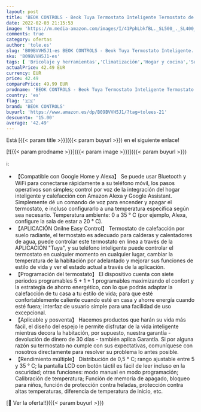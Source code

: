 ```yaml
---
layout: post
title: 'BEOK CONTROLS - Beok Tuya Termostato Inteligente Termostato de calefacción Termostato WiFi Termostato Inteligente de Pared para Caldera de Gas / Agua Calefacción Compatible con Alexa  Google 3A TGR85WIFI'
date: 2022-02-03 21:15:53
image: 'https://m.media-amazon.com/images/I/41PphLbkfBL._SL500_._SL400_.jpg'
comments: true
category: ofertas
author: 'tole.es'
slug: 'B09BVVH5J1-es BEOK CONTROLS - Beok Tuya Termostato Inteligente...'
sku: 'B09BVVH5J1-es'
tags: [ 'Bricolaje y herramientas','Climatización','Hogar y cocina','Suministros de construcción','Termostatos','Termostatos y accesorios','alexa','beok controls', ]
actualPrice: 42.49 EUR
currency: EUR
price: 42.49
comparePrice: 49.99 EUR
prodname: 'BEOK CONTROLS - Beok Tuya Termostato Inteligente Termostato de calefacción Termostato WiFi Termostato Inteligente de Pared para Caldera de Gas / Agua Calefacción Compatible con Alexa  Google 3A TGR85WIFI'
country: 'es'
flag: '🇪🇸'
brand: 'BEOK CONTROLS'
buyurl: 'https://www.amazon.es/dp/B09BVVH5J1/?tag=tolees-21'
descuento: '15.00'
average: '42.49'
---
```


Está [{{< param title >}}]({{< param buyurl >}}) en el siguiente enlace!

[![{{< param prodname >}}]({{< param image >}})]({{< param buyurl >}})

ℹ️:

- 【Compatible con Google Home y Alexa】 Se puede usar Bluetooth y WiFi para conectarse rápidamente a su teléfono móvil, los pasos operativos son simples; control por voz de la integración del hogar inteligente y calefacción con Amazon Alexa y Google Assistant. Simplemente dé un comando de voz para encender y apagar el termostato, e incluso configurarlo a una temperatura específica según sea necesario. Temperatura ambiente: 0 a 35 ° C (por ejemplo, Alexa, configure la sala de estar a 20 ° C).
- 【APLICACIÓN Onilne Easy Control】 Termostato de calefacción por suelo radiante, el termostato es adecuado para calderas y calentadores de agua, puede controlar este termostato en línea a través de la APLICACIÓN "Tuya", y su teléfono inteligente puede controlar el termostato en cualquier momento en cualquier lugar, cambiar la temperatura de la habitación por adelantado y mejorar sus funciones de estilo de vida y ver el estado actual a través de la aplicación.
- 【Programación del termostato】 El dispositivo cuenta con siete periodos programables 5 + 1 + 1 programables maximizando el confort y la estrategia de ahorro energético, con lo que podrás adaptar la calefacción de tu casa a tu estilo de vida; para que esté confortablemente caliente cuando esté en casa y ahorre energía cuando esté fuera; interfaz de usuario simple para una facilidad de uso excepcional.
- 【Aplicable y posventa】 Hacemos productos que harán su vida más fácil, el diseño del espejo le permite disfrutar de la vida inteligente mientras decora la habitación, por supuesto, nuestra garantía - devolución de dinero de 30 días - también aplica Garantía. Si por alguna razón su termostato no cumple con sus expectativas, comuníquese con nosotros directamente para resolver su problema lo antes posible.
- 【Rendimiento múltiple】 Distribución de 0,5 ° C; rango ajustable entre 5 y 35 ° C; la pantalla LCD con botón táctil es fácil de leer incluso en la oscuridad; otras funciones: modo manual en modo programación; Calibración de temperatura; Función de memoria de apagado, bloqueo para niños, función de protección contra heladas, protección contra altas temperaturas, diferencia de temperatura de inicio, etc.

[🛒 Ver la oferta!!]({{< param buyurl >}})
